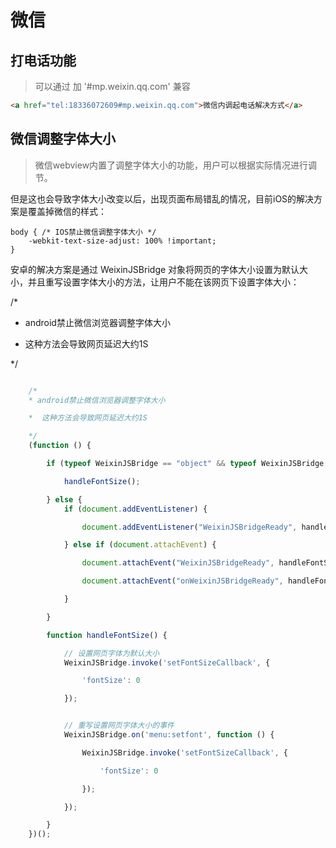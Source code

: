 # 微信

## 打电话功能
> 可以通过 加 '#mp.weixin.qq.com' 兼容
```html
<a href="tel:18336072609#mp.weixin.qq.com">微信内调起电话解决方式</a>
```


## 微信调整字体大小
> 微信webview内置了调整字体大小的功能，用户可以根据实际情况进行调节。

但是这也会导致字体大小改变以后，出现页面布局错乱的情况，目前iOS的解决方案是覆盖掉微信的样式：
```
body { /* IOS禁止微信调整字体大小 */
    -webkit-text-size-adjust: 100% !important;
}
```
安卓的解决方案是通过 WeixinJSBridge 对象将网页的字体大小设置为默认大小，并且重写设置字体大小的方法，让用户不能在该网页下设置字体大小：

/*
* android禁止微信浏览器调整字体大小

*  这种方法会导致网页延迟大约1S

*/
``` javascript

    /*
	* android禁止微信浏览器调整字体大小

	*  这种方法会导致网页延迟大约1S

	*/
    (function () {

        if (typeof WeixinJSBridge == "object" && typeof WeixinJSBridge.invoke == "function") {

            handleFontSize();

        } else {
            if (document.addEventListener) {

                document.addEventListener("WeixinJSBridgeReady", handleFontSize, false);

            } else if (document.attachEvent) {

                document.attachEvent("WeixinJSBridgeReady", handleFontSize);

                document.attachEvent("onWeixinJSBridgeReady", handleFontSize);

            }

        }

        function handleFontSize() {

            // 设置网页字体为默认大小
            WeixinJSBridge.invoke('setFontSizeCallback', {

                'fontSize': 0

            });


            // 重写设置网页字体大小的事件
            WeixinJSBridge.on('menu:setfont', function () {

                WeixinJSBridge.invoke('setFontSizeCallback', {

                    'fontSize': 0

                });

            });

        }
    })();
```
